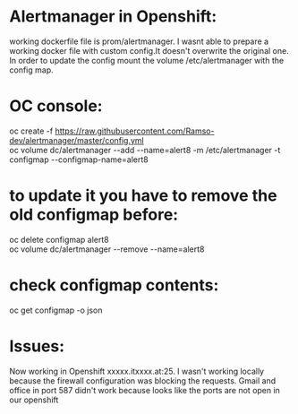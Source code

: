 # Alertmanager in Openshift:<br />

working dockerfile file is prom/alertmanager. I wasnt able to prepare a working docker file with custom config.It doesn't overwrite the original one. In order to update the config mount the volume /etc/alertmanager with the config map. <br />

# OC console:<br />
oc create -f https://raw.githubusercontent.com/Ramso-dev/alertmanager/master/config.yml<br />
oc volume dc/alertmanager --add --name=alert8 -m /etc/alertmanager -t configmap --configmap-name=alert8<br />

# to update it you have to remove the old configmap before:<br />
oc delete configmap alert8<br />
oc volume dc/alertmanager --remove --name=alert8<br />

# check configmap contents:<br />
oc get configmap -o json<br />

# Issues:<br />
Now working in Openshift xxxxx.itxxxx.at:25. I wasn't working locally because the firewall configuration was blocking the requests.
Gmail and office in port 587 didn't work because looks like the ports are not open in our openshift
